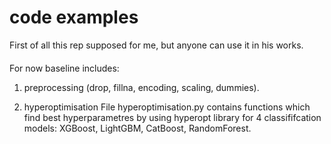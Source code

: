 
# code examples
First of all this rep supposed for me, but anyone can use it in his works.
####

For now baseline includes: 
1. preprocessing (drop, fillna, encoding, scaling, dummies).  

2. hyperoptimisation
File hyperoptimisation.py contains functions which find best hyperparametres by using hyperopt library for 4 classififcation models: XGBoost, LightGBM, CatBoost, RandomForest.
